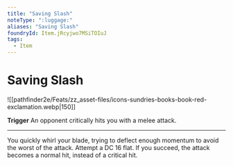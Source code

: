 ```yaml
---
title: "Saving Slash"
noteType: ":luggage:"
aliases: "Saving Slash"
foundryId: Item.jRcyjwo7MSiTOIuJ
tags:
  - Item
---
```


# Saving Slash
![[pathfinder2e/Feats/zz_asset-files/icons-sundries-books-book-red-exclamation.webp|150]]

**Trigger** An opponent critically hits you with a melee attack.

* * *

You quickly whirl your blade, trying to deflect enough momentum to avoid the worst of the attack. Attempt a DC 16 flat. If you succeed, the attack becomes a normal hit, instead of a critical hit.
